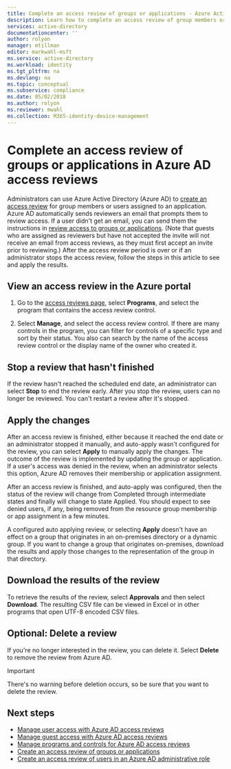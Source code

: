 ```yaml
---
title: Complete an access review of groups or applications - Azure Active Directory | Microsoft Docs
description: Learn how to complete an access review of group members or application access in Azure Active Directory access reviews.
services: active-directory
documentationcenter: ''
author: rolyon
manager: mtillman
editor: markwahl-msft
ms.service: active-directory
ms.workload: identity
ms.tgt_pltfrm: na
ms.devlang: na
ms.topic: conceptual
ms.subservice: compliance
ms.date: 05/02/2018
ms.author: rolyon
ms.reviewer: mwahl
ms.collection: M365-identity-device-management
---
```


# Complete an access review of groups or applications in Azure AD access reviews

Administrators can use Azure Active Directory (Azure AD) to [create an access review](create-access-review.md) for group members or users assigned to an application. Azure AD automatically sends reviewers an email that prompts them to review access. If a user didn't get an email, you can send them the instructions
in [review access to groups or applications](perform-access-review.md). (Note that guests who are assigned as reviewers but have not accepted the invite will not receive an email from access reviews, as they must first accept an invite prior to reviewing.) After the access review period is over or if an administrator stops the access review, follow the steps in this article to see and apply the results.

## View an access review in the Azure portal

1. Go to the [access reviews page](https://portal.azure.com/#blade/Microsoft_AAD_ERM/DashboardBlade/), select **Programs**, and select the program that contains the access review control.

2. Select **Manage**, and select the access review control. If there are many controls in the program, you can filter for controls of a specific type and sort by their status. You also can search by the name of the access review control or the display name of the owner who created it. 

## Stop a review that hasn't finished

If the review hasn't reached the scheduled end date, an administrator can select **Stop** to end the review early. After you stop the review, users can no longer be reviewed. You can't restart a review after it's stopped.

## Apply the changes 

After an access review is finished, either because it reached the end date or an administrator stopped it manually, and auto-apply wasn't configured for the review, you can select **Apply** to manually apply the changes. The outcome of the review is implemented by updating the group or application. If a user's access was denied in the review, when an administrator selects this option, Azure AD removes their membership or application assignment. 

After an access review is finished, and auto-apply was configured, then the status of the review will change from Completed through intermediate states and finally will change to state Applied. You should expect to see denied users, if any, being removed from the resource group membership or app assignment in a few minutes.

A configured auto applying review, or selecting **Apply** doesn't have an effect on a group that originates in an on-premises directory or a dynamic group. If you want to change a group that originates on-premises, download the results and apply those changes to the representation of the group in that directory.

## Download the results of the review

To retrieve the results of the review, select **Approvals** and then select **Download**. The resulting CSV file can be viewed in Excel or in other programs that open UTF-8 encoded CSV files.

## Optional: Delete a review
If you're no longer interested in the review, you can delete it. Select **Delete** to remove the review from Azure AD.

> [!IMPORTANT]
> There's no warning before deletion occurs, so be sure that you want to delete the review.
> 
> 

## Next steps

- [Manage user access with Azure AD access reviews](manage-user-access-with-access-reviews.md)
- [Manage guest access with Azure AD access reviews](manage-guest-access-with-access-reviews.md)
- [Manage programs and controls for Azure AD access reviews](manage-programs-controls.md)
- [Create an access review of groups or applications](create-access-review.md)
- [Create an access review of users in an Azure AD administrative role](../privileged-identity-management/pim-how-to-start-security-review.md)
